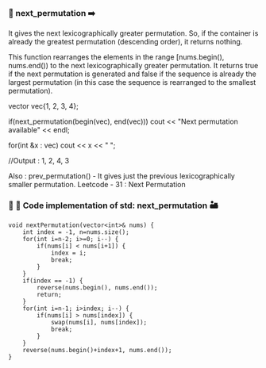 ### :memo: next_permutation ➡️

It gives the next lexicographically greater permutation.
So, if the container is already the greatest permutation (descending order), it returns nothing.

This function rearranges the elements in the range [nums.begin(), nums.end()) to the next lexicographically greater permutation. It returns true if the next permutation is generated and false if the sequence is already the largest permutation (in this case the sequence is rearranged to the smallest permutation).


vector<int> vec{1, 2, 3, 4};
    
if(next_permutation(begin(vec), end(vec)))
    cout << "Next permutation available" << endl;

for(int &x : vec)
    cout << x << " ";
    
//Output : 1, 2, 4, 3

Also : prev_permutation() - It gives just the previous lexicographically smaller permutation.
    Leetcode - 31  : Next Permutation

### :volcano: 🌋 Code implementation of std: next_permutation :desert:
```
void nextPermutation(vector<int>& nums) {
    int index = -1, n=nums.size();
    for(int i=n-2; i>=0; i--) {
        if(nums[i] < nums[i+1]) {
            index = i;
            break;
        }
    }
    if(index == -1) {
        reverse(nums.begin(), nums.end());
        return;
    }
    for(int i=n-1; i>index; i--) {
        if(nums[i] > nums[index]) {
            swap(nums[i], nums[index]);
            break;
        }
    }
    reverse(nums.begin()+index+1, nums.end());
}
```